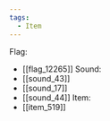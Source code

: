 ```yaml
---
tags:
  - Item
---
```

Flag:
- [[flag_12265]]
Sound:
- [[sound_43]]
- [[sound_17]]
- [[sound_44]]
Item:
- [[item_519]]
